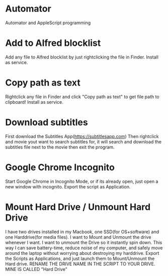 Automator
=========

Automator and AppleScript programming

# Add to Alfred blocklist
Add any file to Alfred blocklist by just rightclicking the file in Finder.
Install as service.

# Copy path as text
Rightclick any file in Finder and click "Copy path as text" to get file path to clipboard! Install as service.

# Download subtitles
First download the Subtitles App(https://subtitlesapp.com)
Then rightclick and movie yout want to search subtitles for, it will search and 
download the subtitles file next to the movie then exit the program.

# Google Chrome Incognito
Start Google Chrome in Incognito Mode, or if its already open, just open a new window with incognito.
Export the script as Application. 

# Mount Hard Drive / Unmount Hard Drive
I have two drives installed in my Macbook, one SSD(for OS+software) and one Harddrive(for media files).
I want to Mount and Unmount the drive whenever I want. I want to unmount the Drive so it instantly spin down. This way I can save battery-time, reduce noise of my computer, and safely move around the laptop without worrying about destroying my harddrive.
Export the Scripts as Applications, and just launch them to Mount/Unmount the Hard drive.
RENAME THE DRIVE NAME IN THE SCRIPT TO YOUR DRIVE. MINE IS CALLED "Hard Drive"

